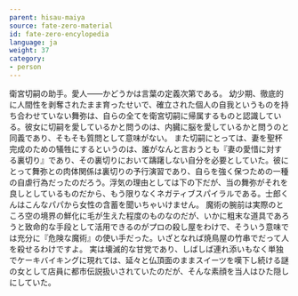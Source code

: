 ```yaml
---
parent: hisau-maiya
source: fate-zero-material
id: fate-zero-encylopedia
language: ja
weight: 37
category:
- person
---
```


衛宮切嗣の助手。愛人――かどうかは言葉の定義次第である。
幼少期、徹底的に人間性を剥奪されたまま育ったせいで、確立された個人の自我というものを持ち合わせていない舞弥は、自らの全てを衛宮切嗣に帰属するものと認識している。彼女に切嗣を愛しているかと問うのは、内臓に脳を愛しているかと問うのと同義であり、そもそも質問として意味がない。
また切嗣にとっては、妻を聖杯完成のための犠牲にするというのは、誰がなんと言おうとも『妻の愛惜に対する裏切り』であり、その裏切りにおいて躊躇しない自分を必要としていた。彼にとって舞弥との肉体関係は裏切りの予行演習であり、自らを強く保つための一種の自虐行為だったのだろう。浮気の理由としては下の下だが、当の舞弥がそれを良しとしているものだから、もう限りなくネガティブスパイラルである。士郎くんはこんなパパから女性の含蓄を聞いちゃいけません。
魔術の腕前は実際のところ空の境界の鮮化に毛が生えた程度のものなのだが、いかに粗末な道具であろうと致命的な手段として活用できるのがプロの殺し屋をわけで、そういう意味では充分に『危険な魔術』の使い手だった。いざとなれば焼鳥屋の竹串でだって人を殺せるわけですよ。
実は壊滅的な甘党であり、しばしば連れ添いもなく単独でケーキバイキングに現れては、延々と仏頂面のままスイーツを嘆下し続ける謎の女として店員に都市伝説扱いされていたのだが、そんな素顔を当人はひた隠しにしていた。
